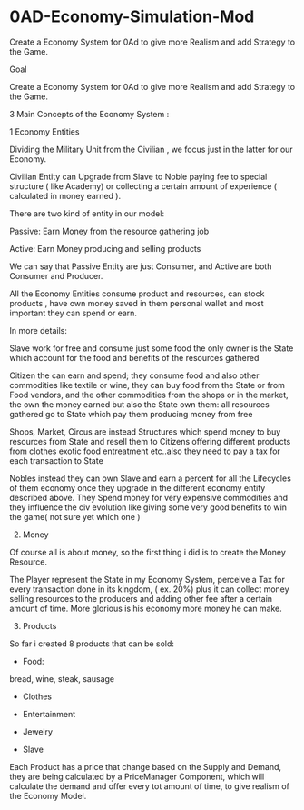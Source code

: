 # 0AD-Economy-Simulation-Mod
Create a Economy System for 0Ad to give more Realism and add Strategy to the Game.


Goal 

Create a Economy System for 0Ad to give more Realism and add Strategy to the Game.

 

3 Main Concepts of the Economy System :

 

1 Economy Entities

Dividing the Military Unit from the Civilian , we focus just in the latter for our Economy.

Civilian Entity can Upgrade from Slave to Noble paying fee to special structure ( like Academy) or collecting a certain amount of experience ( calculated in money earned ).

There are two kind of entity in our model:

Passive: Earn Money from the resource gathering job

Active: Earn Money producing and selling products

We can say that Passive Entity are just Consumer, and Active are both Consumer and Producer.

All the Economy Entities consume product and resources, can stock products , have own money saved in them personal wallet and most important  they can spend or earn.

In more details:

Slave work for free and consume just some food the only owner is the State which account for the food and benefits of the resources gathered

Citizen the can earn and spend; they consume food and also other commodities like textile or wine, they can buy food from the State or from Food vendors, and the other commodities from the shops or in the market, the own the money earned but also the State own them: all resources gathered go to State which pay them producing money from free

Shops, Market, Circus are instead Structures which spend money to buy resources from State and resell them to Citizens offering different products from clothes exotic food  entreatment etc..also they need to pay a tax for each transaction to State

Nobles  instead they can own Slave and earn a percent for all the Lifecycles of them economy once they upgrade in the different economy entity described above. They Spend money for very expensive commodities and they influence the civ evolution like giving some very good benefits to win the game( not sure yet which one ) 



2) Money

Of course all is about money, so the first thing i did is to create the Money Resource.

The Player represent the State in my Economy System, perceive a Tax for every transaction done in its kingdom, ( ex. 20%) plus it can collect money selling resources to the producers and adding other fee after a certain amount of time. More glorious is his economy more money he can make.

 

3) Products

So far i created 8 products that can be sold: 

- Food:

bread, wine, steak, sausage

- Clothes

- Entertainment

- Jewelry

- Slave

Each Product has a price that change based on the Supply and Demand, they are being calculated by a PriceManager Component, which will calculate the demand and offer every tot amount of time, to give realism of the Economy Model.
